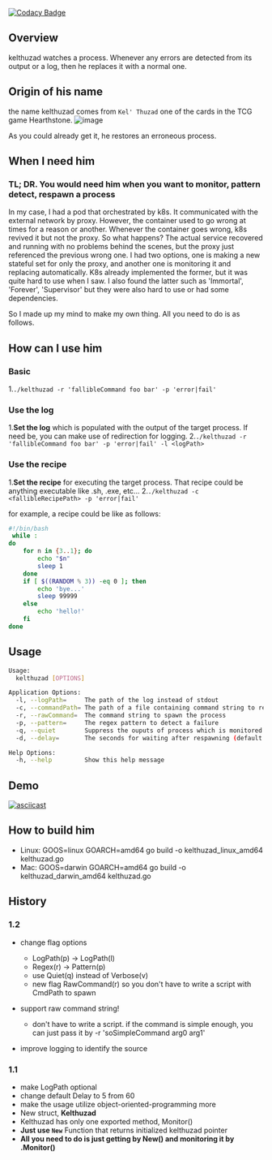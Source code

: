 [![Codacy Badge](https://api.codacy.com/project/badge/Grade/753a3a93a96e45149d7e19fb1639fcb7)](https://app.codacy.com/app/0xF4D3C0D3/kelthuzad?utm_source=github.com&utm_medium=referral&utm_content=0xF4D3C0D3/kelthuzad&utm_campaign=Badge_Grade_Dashboard)

## Overview
kelthuzad watches a process. Whenever any errors are detected from its output or a log, then he replaces it with a normal one.

## Origin of his name
the name kelthuzad comes from `Kel' Thuzad` one of the cards in the TCG game Hearthstone.
![image](https://user-images.githubusercontent.com/19762154/56653541-d08e7480-66c8-11e9-9241-dd67a480309f.png)

As you could already get it, he restores an erroneous process.

## When I need him
### TL; DR. You would need him when you want to monitor, pattern detect, respawn a process

In my case, I had a pod that orchestrated by k8s. It communicated with the external network by proxy. However, the container used to go wrong at times for a reason or another. Whenever the container goes wrong, k8s revived it but not the proxy. So what happens? The actual service recovered and running with no problems behind the scenes, but the proxy just referenced the previous wrong one. I had two options, one is making a new stateful set for only the proxy, and another one is monitoring it and replacing automatically. K8s already implemented the former, but it was quite hard to use when I saw. I also found the latter such as 'Immortal', 'Forever', 'Supervisor' but they were also hard to use or had some dependencies.

So I made up my mind to make my own thing. All you need to do is as follows.

## How can I use him
### Basic
1.`./kelthuzad -r 'fallibleCommand foo bar' -p 'error|fail'`

### Use the log
1.**Set the log** which is populated with the output of the target process. If need be, you can make use of redirection for logging.
2.`./kelthuzad -r 'fallibleCommand foo bar' -p 'error|fail' -l <logPath>`

### Use the recipe
1.**Set the recipe** for executing the target process. That recipe could be anything executable like .sh, .exe, etc...
2.`./kelthuzad -c <fallibleRecipePath> -p 'error|fail'`

for example, a recipe could be like as follows:
```sh
#!/bin/bash
 while :
do
    for n in {3..1}; do
        echo "$n"
        sleep 1
    done
    if [ $((RANDOM % 3)) -eq 0 ]; then
        echo 'bye...'
        sleep 99999
    else
        echo 'hello!'
    fi
done
```

## Usage
```sh
Usage:
  kelthuzad [OPTIONS]

Application Options:
  -l, --logPath=     The path of the log instead of stdout
  -c, --commandPath= The path of a file containing command string to respawn the process
  -r, --rawCommand=  The command string to spawn the process
  -p, --pattern=     The regex pattern to detect a failure
  -q, --quiet        Suppress the ouputs of process which is monitored
  -d, --delay=       The seconds for waiting after respawning (default: 5)

Help Options:
  -h, --help         Show this help message
```

## Demo
[![asciicast](https://asciinema.org/a/242769.svg)](https://asciinema.org/a/242769)

## How to build him
-   Linux: GOOS=linux GOARCH=amd64 go build -o kelthuzad_linux_amd64 kelthuzad.go
-   Mac: GOOS=darwin GOARCH=amd64 go build -o kelthuzad_darwin_amd64 kelthuzad.go

## History
### 1.2
-   change flag options
    -   LogPath(p) -> LogPath(l)
    -   Regex(r) -> Pattern(p)
    -   use Quiet(q) instead of Verbose(v)
    -   new flag RawCommand(r) so you don't have to write a script with CmdPath to spawn 
    
-   support raw command string!
    -   don't have to write a script. if the command is simple enough, you can just pass it by -r 'soSimpleCommand arg0 arg1' 
    
-   improve logging to identify the source

### 1.1
-   make LogPath optional
-   change default Delay to 5 from 60
-   make the usage utilize object-oriented-programming more
-   New struct, **Kelthuzad**
-   Kelthuzad has only one exported method, Monitor()
-   **Just use `New`** Function that returns initialized kelthuzad pointer
-   **All you need to do is just getting by New() and monitoring it by .Monitor()**

